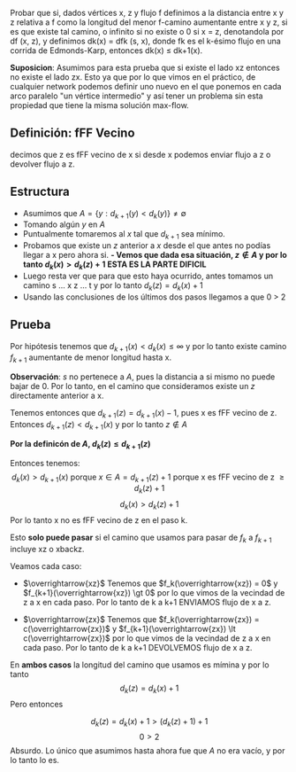 Probar que si, dados vértices x, z y flujo f definimos a la distancia entre x y z relativa a f como la longitud del menor f-camino aumentante entre x y z, si es que existe tal camino, o infinito si no existe o 0 si x = z, denotandola por df (x, z), y definimos dk(x) = dfk (s, x), donde fk es el k-ésimo flujo en una corrida de Edmonds-Karp, entonces dk(x) ≤ dk+1(x).

**Suposicion**: Asumimos para esta prueba que si existe el lado xz entonces no existe el lado zx. Esto ya que por lo que vimos en el práctico, de cualquier network podemos definir uno nuevo en el que ponemos en cada arco paralelo "un vértice intermedio" y así tener un problema sin esta propiedad que tiene la misma solución max-flow.

## Definición: fFF Vecino
decimos que z es fFF vecino de x si desde x podemos enviar flujo a z o devolver flujo a z.

## Estructura

- Asumimos que $A = \{y : d_{k+1}(y) < d_k(y)\} \ne \emptyset$
- Tomando algún $y$ en $A$
- Puntualmente tomaremos al $x$ tal que $d_{k+1}$ sea mínimo.
- Probamos que existe un $z$ anterior a $x$ desde el que antes no podías llegar a x pero ahora si.
**- Vemos que dada esa situación, $z \notin A$ y por lo tanto $d_k(x) > d_k(z) +1$ ESTA ES LA PARTE DIFICIL**
- Luego resta ver que para que esto haya ocurrido, antes tomamos un camino s ... x z ... t y por lo tanto $d_k(z) = d_k(x) + 1$
- Usando las conclusiones de los últimos dos pasos llegamos a que 0 > 2
## Prueba
Por hipótesis tenemos que $d_{k+1}(x) \lt d_k(x) \le \infty$ y por lo tanto existe camino $f_{k+1}$ aumentante de menor longitud hasta x.

**Observación**: $s$ no pertenece a $A$, pues la distancia a si mismo no puede bajar de 0. Por lo tanto, en el camino que consideramos existe un $z$ directamente anterior a x.

Tenemos entonces que $d_{k+1}(z) = d_{k+1}(x) - 1$, pues x es fFF vecino de z.
Entonces $d_{k+1}(z) < d_{k+1}(x)$ y por lo tanto $z \notin A$

**Por la definicón de $A$, $d_{k}(z) \le d_{k+1}(z)$**

Entonces tenemos:
$$d_k(x) \gt d_{k+1}(x) \text{ porque } x \in A = d_{k+1}(z) + 1 \text{ porque x es fFF vecino de z } \ge d_k(z)+1 $$
$$d_k(x) > d_k(z) + 1$$
Por lo tanto x  no es fFF vecino de z en el paso k.

Esto **solo puede pasar** si el camino que usamos para pasar de $f_k$ a $f_{k+1}$ incluye xz o xbackz.

Veamos cada caso:

- $\overrightarrow{xz}$
Tenemos que $f_k(\overrightarrow{xz}) = 0$ y   $f_{k+1}(\overrightarrow{xz}) \gt 0$ por lo que vimos de la vecindad de z a x en cada paso. Por lo tanto de k a k+1 ENVIAMOS flujo de x a z.

- $\overrightarrow{zx}$
Tenemos que $f_k(\overrightarrow{zx}) = c(\overrightarrow{zx})$ y   $f_{k+1}(\overrightarrow{zx}) \lt c(\overrightarrow{zx})$ por lo que vimos de la vecindad de z a x en cada paso. Por lo tanto de k a k+1 DEVOLVEMOS flujo de x a z.

En **ambos casos** la longitud del camino que usamos es mímina y por lo tanto 
$$d_k(z) = d_k(x) + 1$$
Pero entonces

$$d_k(z) = d_k(x) + 1 \gt (d_k(z) + 1) + 1$$
$$0 \gt 2$$
Absurdo. Lo único que asumimos hasta ahora fue que $A$ no era vacío, y por lo tanto lo es.
